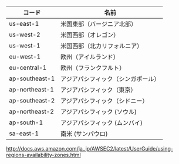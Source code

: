 


コード         | 名前
---------------|-----------------------------------
us-east-1      | 米国東部（バージニア北部）
us-west-2      | 米国西部（オレゴン）
us-west-1      | 米国西部（北カリフォルニア）
eu-west-1      | 欧州（アイルランド）
eu-central-1   | 欧州（フランクフルト）
ap-southeast-1 | アジアパシフィック（シンガポール）
ap-northeast-1 | アジアパシフィック（東京）
ap-southeast-2 | アジアパシフィック（シドニー）
ap-northeast-2 | アジアパシフィック (ソウル)
ap-south-1     | アジアパシフィック (ムンバイ)
sa-east-1      | 南米 (サンパウロ)


<http://docs.aws.amazon.com/ja_jp/AWSEC2/latest/UserGuide/using-regions-availability-zones.html>
